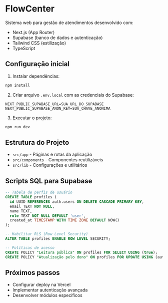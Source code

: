 # FlowCenter

Sistema web para gestão de atendimentos desenvolvido com:

- Next.js (App Router)
- Supabase (banco de dados e autenticação)
- Tailwind CSS (estilização)
- TypeScript

## Configuração inicial

1. Instalar dependências:
```bash
npm install
```

2. Criar arquivo `.env.local` com as credenciais do Supabase:
```env
NEXT_PUBLIC_SUPABASE_URL=SUA_URL_DO_SUPABASE
NEXT_PUBLIC_SUPABASE_ANON_KEY=SUA_CHAVE_ANONIMA
```

3. Executar o projeto:
```bash
npm run dev
```

## Estrutura do Projeto

- `src/app` - Páginas e rotas da aplicação
- `src/components` - Componentes reutilizáveis
- `src/lib` - Configurações e utilitários

## Scripts SQL para Supabase

```sql
-- Tabela de perfis de usuário
CREATE TABLE profiles (
  id UUID REFERENCES auth.users ON DELETE CASCADE PRIMARY KEY,
  email TEXT NOT NULL,
  name TEXT,
  role TEXT NOT NULL DEFAULT 'user',
  created_at TIMESTAMP WITH TIME ZONE DEFAULT NOW()
);

-- Habilitar RLS (Row Level Security)
ALTER TABLE profiles ENABLE ROW LEVEL SECURITY;

-- Políticas de acesso
CREATE POLICY "Leitura pública" ON profiles FOR SELECT USING (true);
CREATE POLICY "Atualização pelo dono" ON profiles FOR UPDATE USING (auth.uid() = id);
```

## Próximos passos

- Configurar deploy na Vercel
- Implementar autenticação avançada
- Desenvolver módulos específicos
